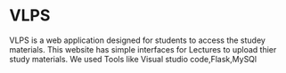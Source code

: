 # VLPS
VLPS is a web application designed for students to access the studey materials.
This website has simple interfaces for Lectures to upload thier study materials.
We used Tools like Visual studio code,Flask,MySQl
